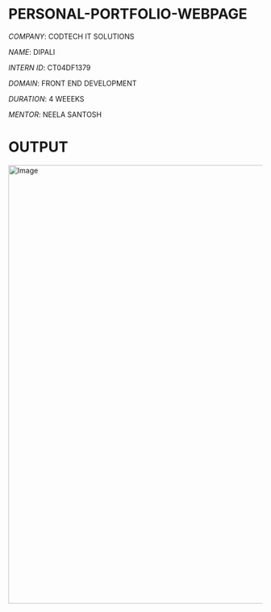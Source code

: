 # PERSONAL-PORTFOLIO-WEBPAGE

*COMPANY*: CODTECH IT SOLUTIONS 

*NAME*: DIPALI

*INTERN ID*: CT04DF1379

*DOMAIN*: FRONT END DEVELOPMENT

*DURATION*: 4 WEEEKS

*MENTOR*: NEELA SANTOSH

# OUTPUT

<img width="1916" height="870" alt="Image" src="https://github.com/user-attachments/assets/336f5d51-7ed8-45c7-bd6d-b802e2e9c594" />


